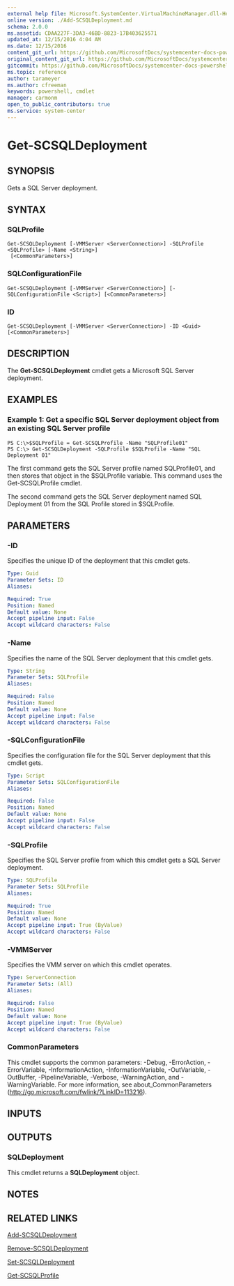 ```yaml
---
external help file: Microsoft.SystemCenter.VirtualMachineManager.dll-Help.xml
online version: ./Add-SCSQLDeployment.md
schema: 2.0.0
ms.assetid: CDAA227F-3DA3-46BD-8823-17B403625571
updated_at: 12/15/2016 4:04 AM
ms.date: 12/15/2016
content_git_url: https://github.com/MicrosoftDocs/systemcenter-docs-powershell/blob/master/systemcenter-cmdlets/SystemCenter2016/VirtualMachineManager/vlatest/Get-SCSQLDeployment.md
original_content_git_url: https://github.com/MicrosoftDocs/systemcenter-docs-powershell/blob/master/systemcenter-cmdlets/SystemCenter2016/VirtualMachineManager/vlatest/Get-SCSQLDeployment.md
gitcommit: https://github.com/MicrosoftDocs/systemcenter-docs-powershell/blob/7df4508c7b907a214e6a8eca76037b06065ef078/systemcenter-cmdlets/SystemCenter2016/VirtualMachineManager/vlatest/Get-SCSQLDeployment.md
ms.topic: reference
author: tarameyer
ms.author: cfreeman
keywords: powershell, cmdlet
manager: carmonm
open_to_public_contributors: true
ms.service: system-center
---
```


# Get-SCSQLDeployment

## SYNOPSIS
Gets a SQL Server deployment.

## SYNTAX

### SQLProfile
```
Get-SCSQLDeployment [-VMMServer <ServerConnection>] -SQLProfile <SQLProfile> [-Name <String>]
 [<CommonParameters>]
```

### SQLConfigurationFile
```
Get-SCSQLDeployment [-VMMServer <ServerConnection>] [-SQLConfigurationFile <Script>] [<CommonParameters>]
```

### ID
```
Get-SCSQLDeployment [-VMMServer <ServerConnection>] -ID <Guid> [<CommonParameters>]
```

## DESCRIPTION
The **Get-SCSQLDeployment** cmdlet gets a Microsoft SQL Server deployment.

## EXAMPLES

### Example 1: Get a specific SQL Server deployment object from an existing SQL Server profile
```
PS C:\>$SQLProfile = Get-SCSQLProfile -Name "SQLProfile01"
PS C:\> Get-SCSQLDeployment -SQLProfile $SQLProfile -Name "SQL Deployment 01"
```

The first command gets the SQL Server profile named SQLProfile01, and then stores that object in the $SQLProfile variable.
This command uses the Get-SCSQLProfile cmdlet.

The second command gets the SQL Server deployment named SQL Deployment 01 from the SQL Profile stored in $SQLProfile.

## PARAMETERS

### -ID
Specifies the unique ID of the deployment that this cmdlet gets.

```yaml
Type: Guid
Parameter Sets: ID
Aliases: 

Required: True
Position: Named
Default value: None
Accept pipeline input: False
Accept wildcard characters: False
```

### -Name
Specifies the name of the SQL Server deployment that this cmdlet gets.

```yaml
Type: String
Parameter Sets: SQLProfile
Aliases: 

Required: False
Position: Named
Default value: None
Accept pipeline input: False
Accept wildcard characters: False
```

### -SQLConfigurationFile
Specifies the configuration file for the SQL Server deployment that this cmdlet gets.

```yaml
Type: Script
Parameter Sets: SQLConfigurationFile
Aliases: 

Required: False
Position: Named
Default value: None
Accept pipeline input: False
Accept wildcard characters: False
```

### -SQLProfile
Specifies the SQL Server profile from which this cmdlet gets a SQL Server deployment.

```yaml
Type: SQLProfile
Parameter Sets: SQLProfile
Aliases: 

Required: True
Position: Named
Default value: None
Accept pipeline input: True (ByValue)
Accept wildcard characters: False
```

### -VMMServer
Specifies the VMM server  on which this cmdlet operates.

```yaml
Type: ServerConnection
Parameter Sets: (All)
Aliases: 

Required: False
Position: Named
Default value: None
Accept pipeline input: True (ByValue)
Accept wildcard characters: False
```

### CommonParameters
This cmdlet supports the common parameters: -Debug, -ErrorAction, -ErrorVariable, -InformationAction, -InformationVariable, -OutVariable, -OutBuffer, -PipelineVariable, -Verbose, -WarningAction, and -WarningVariable. For more information, see about_CommonParameters (http://go.microsoft.com/fwlink/?LinkID=113216).

## INPUTS

## OUTPUTS

### SQLDeployment
This cmdlet returns a **SQLDeployment** object.

## NOTES

## RELATED LINKS

[Add-SCSQLDeployment](xref:SystemCenter2016/VirtualMachineManager/vlatest/Add-SCSQLDeployment.md)

[Remove-SCSQLDeployment](xref:SystemCenter2016/VirtualMachineManager/vlatest/Remove-SCSQLDeployment.md)

[Set-SCSQLDeployment](xref:SystemCenter2016/VirtualMachineManager/vlatest/Set-SCSQLDeployment.md)

[Get-SCSQLProfile](xref:SystemCenter2016/VirtualMachineManager/vlatest/Get-SCSQLProfile.md)

